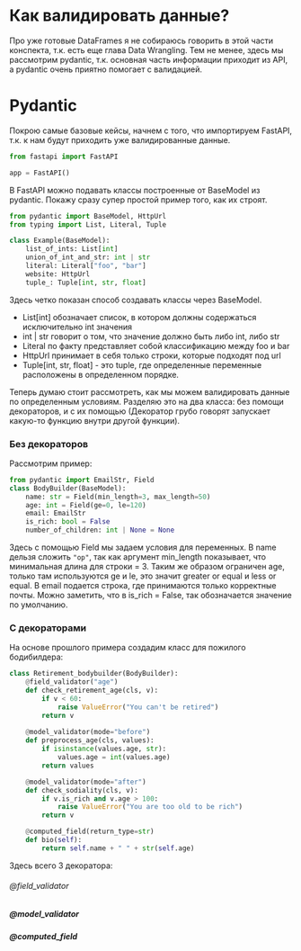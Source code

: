 # Как валидировать данные?

Про уже готовые DataFrames я не собираюсь говорить в этой части конспекта, т.к. есть еще глава Data Wrangling. Тем не менее, здесь мы рассмотрим pydantic, т.к. основная часть информации приходит из API, а pydantic очень приятно помогает с валидацией.

# Pydantic

Покрою самые базовые кейсы, начнем с того, что импортируем FastAPI, т.к. к нам будут приходить уже валидированные данные.

``` python
from fastapi import FastAPI

app = FastAPI()
```

В FastAPI можно подавать классы построенные от BaseModel из pydantic. Покажу сразу супер простой пример того, как их строят.

``` python
from pydantic import BaseModel, HttpUrl
from typing import List, Literal, Tuple

class Example(BaseModel):
    list_of_ints: List[int]
    union_of_int_and_str: int | str
    literal: Literal["foo", "bar"]
    website: HttpUrl
    tuple_: Tuple[int, str, float]
```

Здесь четко показан способ создавать классы через BaseModel. 
- List\[int] обозначает список, в котором должны содержаться исключительно int значения
- int | str говорит о том, что значение должно быть либо int, либо str
- Literal по факту представляет собой классификацию между foo и bar
- HttpUrl принимает в себя только строки, которые подходят под url
- Tuple\[int, str, float] - это tuple, где определенные переменные расположены в определенном порядке.

Теперь думаю стоит рассмотреть, как мы можем валидировать данные по определенным условиям. Разделяю это на два класса: без помощи декораторов, и с их помощью (Декоратор грубо говорят запускает какую-то функцию внутри другой функции).

### Без декораторов

Рассмотрим пример:

``` python
from pydantic import EmailStr, Field
class BodyBuilder(BaseModel):
    name: str = Field(min_length=3, max_length=50)
    age: int = Field(ge=0, le=120)
    email: EmailStr
    is_rich: bool = False
    number_of_children: int | None = None
```

Здесь с помощью Field мы задаем условия для переменных. В name дельзя сложить `"op"`, так как аргумент min_length показывает, что минимальная длина для строки = 3. Таким же образом ограничен age, только там используются ge и le, это значит greater or equal и less or equal. В email подается строка, где принимаются только корректные почты. Можно заметить, что в is_rich = False, так обозначается значение по умолчанию.

### С декораторами

На основе прошлого примера создадим класс для пожилого бодибилдера:

``` python
class Retirement_bodybuilder(BodyBuilder):
    @field_validator("age")
    def check_retirement_age(cls, v):
        if v < 60:
            raise ValueError("You can't be retired")
        return v
  
    @model_validator(mode="before")
    def preprocess_age(cls, values):
        if isinstance(values.age, str):
            values.age = int(values.age)
        return values

    @model_validator(mode="after")
    def check_sodiality(cls, v):
        if v.is_rich and v.age > 100:
            raise ValueError("You are too old to be rich")
        return v

    @computed_field(return_type=str)
    def bio(self):
        return self.name + " " + str(self.age)
```

Здесь всего 3 декоратора:

###### @field_validator



##### @model_validator

##### @computed_field
